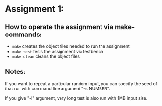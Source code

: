 # Assignment 1:

## How to operate the assignment via make-commands:

- `make` creates the object files needed to run the assignment
- `make test` tests the assignment via testbench
- `make clean` cleans the object files

## Notes:

If you want to repeat a particular random input, you can specify the seed of that run with command line argument "-s NUMBER".

If you give "-l" argument, very long test is also run with 1MB input size.
